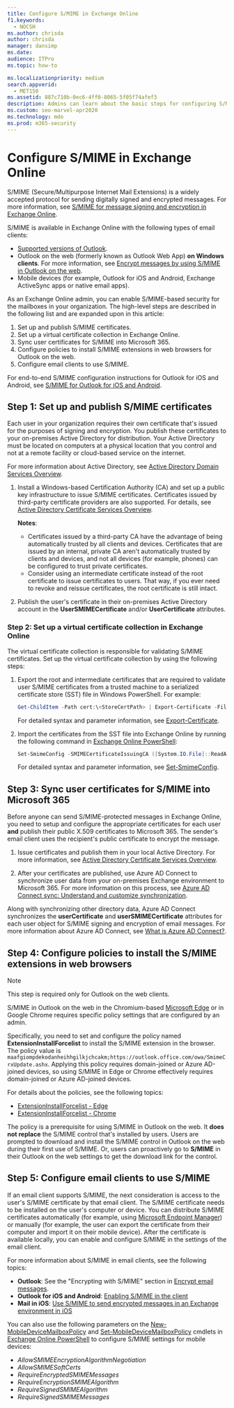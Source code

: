 ```yaml
---
title: Configure S/MIME in Exchange Online
f1.keywords: 
  - NOCSH
ms.author: chrisda
author: chrisda
manager: dansimp
ms.date: 
audience: ITPro
ms.topic: how-to

ms.localizationpriority: medium
search.appverid: 
  - MET150
ms.assetid: 887c710b-0ec6-4ff0-8065-5f05f74afef3
description: Admins can learn about the basic steps for configuring S/MIME in Exchange Online for message encryption and digitally signed messages.
ms.custom: seo-marvel-apr2020
ms.technology: mdo
ms.prod: m365-security
---
```


# Configure S/MIME in Exchange Online

S/MIME (Secure/Multipurpose Internet Mail Extensions) is a widely accepted protocol for sending digitally signed and encrypted messages. For more information, see [S/MIME for message signing and encryption in Exchange Online](smime-exo.md).

S/MIME is available in Exchange Online with the following types of email clients:

- [Supported versions of Outlook](/deployoffice/endofsupport/office-365-services-connectivity).
- Outlook on the web (formerly known as Outlook Web App) **on Windows clients**. For more information, see [Encrypt messages by using S/MIME in Outlook on the web](https://support.microsoft.com/office/878c79fc-7088-4b39-966f-14512658f480).
- Mobile devices (for example, Outlook for iOS and Android, Exchange ActiveSync apps or native email apps).

As an Exchange Online admin, you can enable S/MIME-based security for the mailboxes in your organization. The high-level steps are described in the following list and are expanded upon in this article:

1. Set up and publish S/MIME certificates.
2. Set up a virtual certificate collection in Exchange Online.
3. Sync user certificates for S/MIME into Microsoft 365.
4. Configure policies to install S/MIME extensions in web browsers for Outlook on the web.
5. Configure email clients to use S/MIME.

For end-to-end S/MIME configuration instructions for Outlook for iOS and Android, see [S/MIME for Outlook for iOS and Android](../../clients-and-mobile-in-exchange-online/outlook-for-ios-and-android/smime-outlook-for-ios-and-android.md).

## Step 1: Set up and publish S/MIME certificates

Each user in your organization requires their own certificate that's issued for the purposes of signing and encryption. You publish these certificates to your on-premises Active Directory for distribution. Your Active Directory must be located on computers at a physical location that you control and not at a remote facility or cloud-based service on the internet.

For more information about Active Directory, see [Active Directory Domain Services Overview](/windows-server/identity/ad-ds/get-started/virtual-dc/active-directory-domain-services-overview).

1. Install a Windows-based Certification Authority (CA) and set up a public key infrastructure to issue S/MIME certificates. Certificates issued by third-party certificate providers are also supported. For details, see [Active Directory Certificate Services Overview](/previous-versions/windows/it-pro/windows-server-2012-r2-and-2012/hh831740(v=ws.11)).

   **Notes**:

   - Certificates issued by a third-party CA have the advantage of being automatically trusted by all clients and devices. Certificates that are issued by an internal, private CA aren't automatically trusted by clients and devices, and not all devices (for example, phones) can be configured to trust private certificates.
   - Consider using an intermediate certificate instead of the root certificate to issue certificates to users. That way, if you ever need to revoke and reissue certificates, the root certificate is still intact.

2. Publish the user's certificate in their on-premises Active Directory account in the **UserSMIMECertificate** and/or **UserCertificate** attributes.

### Step 2: Set up a virtual certificate collection in Exchange Online

The virtual certificate collection is responsible for validating S/MIME certificates. Set up the virtual certificate collection by using the following steps:

1. Export the root and intermediate certificates that are required to validate user S/MIME certificates from a trusted machine to a serialized certificate store (SST) file in Windows PowerShell. For example:

   ```powershell
   Get-ChildItem -Path cert:\<StoreCertPath> | Export-Certificate -FilePath "C:\My Documents\Exported Certificate Store.sst" -Type SST
   ```

   For detailed syntax and parameter information, see [Export-Certificate](/powershell/module/pki/export-certificate).

2. Import the certificates from the SST file into Exchange Online by running the following command in [Exchange Online PowerShell](/powershell/exchange/connect-to-exchange-online-powershell):

   ```PowerShell
   Set-SmimeConfig -SMIMECertificateIssuingCA ([System.IO.File]::ReadAllBytes('C:\My Documents\Exported Certificate Store.sst'))
   ```

   For detailed syntax and parameter information, see [Set-SmimeConfig](/powershell/module/exchange/set-smimeconfig).

## Step 3: Sync user certificates for S/MIME into Microsoft 365

Before anyone can send S/MIME-protected messages in Exchange Online, you need to setup and configure the appropriate certificates for each user **and** publish their public X.509 certificates to Microsoft 365. The sender's email client uses the recipient's public certificate to encrypt the message.

1. Issue certificates and publish them in your local Active Directory. For more information, see [Active Directory Certificate Services Overview](/previous-versions/windows/it-pro/windows-server-2012-R2-and-2012/hh831740(v=ws.11)).

2. After your certificates are published, use Azure AD Connect to synchronize user data from your on-premises Exchange environment to Microsoft 365. For more information on this process, see [Azure AD Connect sync: Understand and customize synchronization](/azure/active-directory/hybrid/how-to-connect-sync-whatis).

  Along with synchronizing other directory data, Azure AD Connect synchronizes the **userCertificate** and **userSMIMECertificate** attributes for each user object for S/MIME signing and encryption of email messages. For more information about Azure AD Connect, see [What is Azure AD Connect?](/azure/active-directory/hybrid/whatis-azure-ad-connect).

## Step 4: Configure policies to install the S/MIME extensions in web browsers

> [!NOTE]
> This step is required only for Outlook on the web clients.

S/MIME in Outlook on the web in the Chromium-based [Microsoft Edge](https://www.microsoft.com/windows/microsoft-edge) or in Google Chrome requires specific policy settings that are configured by an admin.

Specifically, you need to set and configure the policy named **ExtensionInstallForcelist** to install the S/MIME extension in the browser. The policy value is `maafgiompdekodanheihhgilkjchcakm;https://outlook.office.com/owa/SmimeCrxUpdate.ashx`. Applying this policy requires domain-joined or Azure AD-joined devices, so using S/MIME in Edge or Chrome effectively requires domain-joined or Azure AD-joined devices.

For details about the policies, see the following topics:

- [ExtensionInstallForcelist - Edge](/deployedge/microsoft-edge-policies#extensioninstallforcelist)
- [ExtensionInstallForcelist - Chrome](https://cloud.google.com/docs/chrome-enterprise/policies/?policy=ExtensionInstallForcelist)

The policy is a prerequisite for using S/MIME in Outlook on the web. It **does not replace** the S/MIME control that's installed by users. Users are prompted to download and install the S/MIME control in Outlook on the web during their first use of S/MIME. Or, users can proactively go to **S/MIME** in their Outlook on the web settings to get the download link for the control.

## Step 5: Configure email clients to use S/MIME

If an email client supports S/MIME, the next consideration is access to the user's S/MIME certificate by that email client. The S/MIME certificate needs to be installed on the user's computer or device. You can distribute S/MIME certificates automatically (for example, using [Microsoft Endpoint Manager](/mem/endpoint-manager-overview)) or manually (for example, the user can export the certificate from their computer and import it on their mobile device). After the certificate is available locally, you can enable and configure S/MIME in the settings of the email client.

For more information about S/MIME in email clients, see the following topics:

- **Outlook**: See the "Encrypting with S/MIME" section in [Encrypt email messages](https://support.microsoft.com/office/373339cb-bf1a-4509-b296-802a39d801dc).
- **Outlook for iOS and Android**: [Enabling S/MIME in the client](../../clients-and-mobile-in-exchange-online/outlook-for-ios-and-android/smime-outlook-for-ios-and-android.md#enabling-smime-in-the-client)
- **Mail in iOS**: [Use S/MIME to send encrypted messages in an Exchange environment in iOS](https://support.apple.com/HT202345)

You can also use the following parameters on the [New-MobileDeviceMailboxPolicy](/powershell/module/exchange/new-mobiledevicemailboxpolicy) and [Set-MobileDeviceMailboxPolicy](/powershell/module/exchange/set-mobiledevicemailboxpolicy) cmdlets in [Exchange Online PowerShell](/powershell/exchange/connect-to-exchange-online-powershell) to configure S/MIME settings for mobile devices:

- _AllowSMIMEEncryptionAlgorithmNegotiation_
- _AllowSMIMESoftCerts_
- _RequireEncryptedSMIMEMessages_
- _RequireEncryptionSMIMEAlgorithm_
- _RequireSignedSMIMEAlgorithm_
- _RequireSignedSMIMEMessages_
